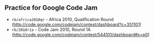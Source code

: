 ## Practice for Google Code Jam

- `rb/africa2010qr` - Africa 2010, Qualification Round (http://code.google.com/codejam/contest/dashboard?c=351101)
- `rb/2010r1a` - Code Jam 2010, Round 1A (http://code.google.com/codejam/contest/544101/dashboard#s=p0)
